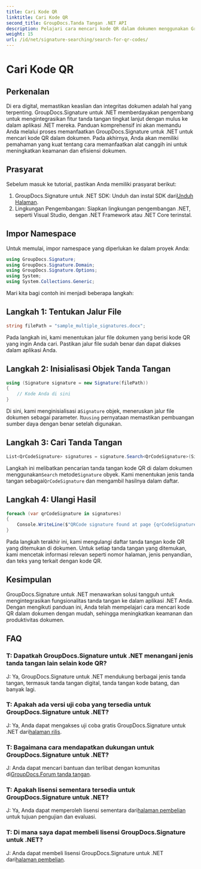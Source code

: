 ```yaml
---
title: Cari Kode QR
linktitle: Cari Kode QR
second_title: GroupDocs.Tanda Tangan .NET API
description: Pelajari cara mencari kode QR dalam dokumen menggunakan GroupDocs.Signature untuk .NET. Tingkatkan keamanan dokumen dengan mudah.
weight: 15
url: /id/net/signature-searching/search-for-qr-codes/
---
```


# Cari Kode QR

## Perkenalan

Di era digital, memastikan keaslian dan integritas dokumen adalah hal yang terpenting. GroupDocs.Signature untuk .NET memberdayakan pengembang untuk mengintegrasikan fitur tanda tangan tingkat lanjut dengan mulus ke dalam aplikasi .NET mereka. Panduan komprehensif ini akan memandu Anda melalui proses memanfaatkan GroupDocs.Signature untuk .NET untuk mencari kode QR dalam dokumen. Pada akhirnya, Anda akan memiliki pemahaman yang kuat tentang cara memanfaatkan alat canggih ini untuk meningkatkan keamanan dan efisiensi dokumen.

## Prasyarat

Sebelum masuk ke tutorial, pastikan Anda memiliki prasyarat berikut:

1.  GroupDocs.Signature untuk .NET SDK: Unduh dan instal SDK dari[Unduh Halaman](https://releases.groupdocs.com/signature/net/).
2. Lingkungan Pengembangan: Siapkan lingkungan pengembangan .NET, seperti Visual Studio, dengan .NET Framework atau .NET Core terinstal.

## Impor Namespace

Untuk memulai, impor namespace yang diperlukan ke dalam proyek Anda:

```csharp
using GroupDocs.Signature;
using GroupDocs.Signature.Domain;
using GroupDocs.Signature.Options;
using System;
using System.Collections.Generic;
```

Mari kita bagi contoh ini menjadi beberapa langkah:

## Langkah 1: Tentukan Jalur File

```csharp
string filePath = "sample_multiple_signatures.docx";
```

Pada langkah ini, kami menentukan jalur file dokumen yang berisi kode QR yang ingin Anda cari. Pastikan jalur file sudah benar dan dapat diakses dalam aplikasi Anda.

## Langkah 2: Inisialisasi Objek Tanda Tangan

```csharp
using (Signature signature = new Signature(filePath))
{
    // Kode Anda di sini
}
```

 Di sini, kami menginisialisasi a`Signature` objek, meneruskan jalur file dokumen sebagai parameter. Itu`using` pernyataan memastikan pembuangan sumber daya dengan benar setelah digunakan.

## Langkah 3: Cari Tanda Tangan

```csharp
List<QrCodeSignature> signatures = signature.Search<QrCodeSignature>(SignatureType.QrCode);
```

 Langkah ini melibatkan pencarian tanda tangan kode QR di dalam dokumen menggunakan`Search` metode`Signature` obyek. Kami menentukan jenis tanda tangan sebagai`QrCodeSignature` dan mengambil hasilnya dalam daftar.

## Langkah 4: Ulangi Hasil

```csharp
foreach (var qrCodeSignature in signatures)
{
    Console.WriteLine($"QRCode signature found at page {qrCodeSignature.PageNumber} with type {qrCodeSignature.EncodeType.TypeName} and text {qrCodeSignature.Text}");
}
```

Pada langkah terakhir ini, kami mengulangi daftar tanda tangan kode QR yang ditemukan di dokumen. Untuk setiap tanda tangan yang ditemukan, kami mencetak informasi relevan seperti nomor halaman, jenis penyandian, dan teks yang terkait dengan kode QR.

## Kesimpulan

GroupDocs.Signature untuk .NET menawarkan solusi tangguh untuk mengintegrasikan fungsionalitas tanda tangan ke dalam aplikasi .NET Anda. Dengan mengikuti panduan ini, Anda telah mempelajari cara mencari kode QR dalam dokumen dengan mudah, sehingga meningkatkan keamanan dan produktivitas dokumen.

## FAQ

### T: Dapatkah GroupDocs.Signature untuk .NET menangani jenis tanda tangan lain selain kode QR?
J: Ya, GroupDocs.Signature untuk .NET mendukung berbagai jenis tanda tangan, termasuk tanda tangan digital, tanda tangan kode batang, dan banyak lagi.

### T: Apakah ada versi uji coba yang tersedia untuk GroupDocs.Signature untuk .NET?
 J: Ya, Anda dapat mengakses uji coba gratis GroupDocs.Signature untuk .NET dari[halaman rilis](https://releases.groupdocs.com/).

### T: Bagaimana cara mendapatkan dukungan untuk GroupDocs.Signature untuk .NET?
 J: Anda dapat mencari bantuan dan terlibat dengan komunitas di[GroupDocs.Forum tanda tangan](https://forum.groupdocs.com/c/signature/13).

### T: Apakah lisensi sementara tersedia untuk GroupDocs.Signature untuk .NET?
 J: Ya, Anda dapat memperoleh lisensi sementara dari[halaman pembelian](https://purchase.groupdocs.com/temporary-license/) untuk tujuan pengujian dan evaluasi.

### T: Di mana saya dapat membeli lisensi GroupDocs.Signature untuk .NET?
 J: Anda dapat membeli lisensi GroupDocs.Signature untuk .NET dari[halaman pembelian](https://purchase.groupdocs.com/buy).